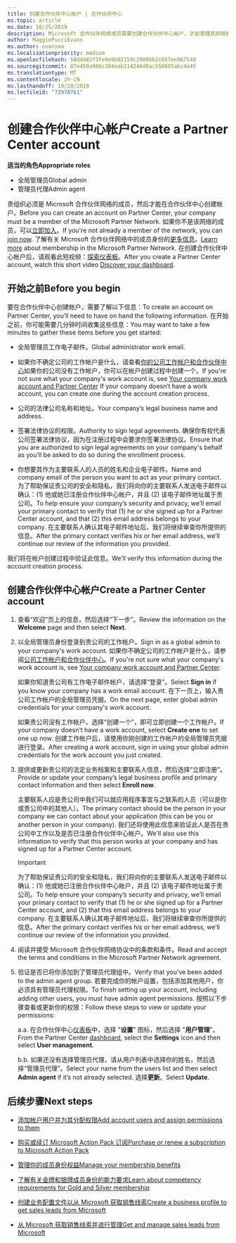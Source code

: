 ```yaml
---
title: 创建合作伙伴中心帐户 | 合作伙伴中心
ms.topic: article
ms.date: 10/25/2019
description: Microsoft 合作伙伴网络成员需要创建合作伙伴中心帐户，才能管理其网络权益和能力，以及创建业务档案。
author: MaggiePucciEvans
ms.author: evansma
ms.localizationpriority: medium
ms.openlocfilehash: 58dd482f3fe9e9b02159c2900bb2c857ee967540
ms.sourcegitcommit: 07e459a906c384eab114246d0ac550605abc4a45
ms.translationtype: MT
ms.contentlocale: zh-CN
ms.lasthandoff: 10/28/2019
ms.locfileid: "72978761"
---
```

# <a name="create-a-partner-center-account"></a><span data-ttu-id="4c536-103">创建合作伙伴中心帐户</span><span class="sxs-lookup"><span data-stu-id="4c536-103">Create a Partner Center account</span></span>

<span data-ttu-id="4c536-104">**适当的角色**</span><span class="sxs-lookup"><span data-stu-id="4c536-104">**Appropriate roles**</span></span>

- <span data-ttu-id="4c536-105">全局管理员</span><span class="sxs-lookup"><span data-stu-id="4c536-105">Global admin</span></span>
- <span data-ttu-id="4c536-106">管理员代理</span><span class="sxs-lookup"><span data-stu-id="4c536-106">Admin agent</span></span>

<span data-ttu-id="4c536-107">贵组织必须是 Microsoft 合作伙伴网络的成员，然后才能在合作伙伴中心创建帐户。</span><span class="sxs-lookup"><span data-stu-id="4c536-107">Before you can create an account on Partner Center, your company must be a member of the Microsoft Partner Network.</span></span> <span data-ttu-id="4c536-108">如果你不是该网络的成员，可以[立即加入](https://partners.microsoft.com/PartnerProgram/simplifiedenrollment.aspx)。</span><span class="sxs-lookup"><span data-stu-id="4c536-108">If you're not already a member of the network, you can [join now](https://partners.microsoft.com/PartnerProgram/simplifiedenrollment.aspx).</span></span>  <span data-ttu-id="4c536-109">了解有关 Microsoft 合作伙伴网络中的成员身份的[更多信息](https://partner.microsoft.com/membership)。</span><span class="sxs-lookup"><span data-stu-id="4c536-109">[Learn more](https://partner.microsoft.com/membership) about membership in the Microsoft Partner Network.</span></span> <span data-ttu-id="4c536-110">在创建合作伙伴中心帐户后，请观看此短视频：[探索仪表板](https://vimeo.com/290338211)。</span><span class="sxs-lookup"><span data-stu-id="4c536-110">After you create a Partner Center account, watch this short video [Discover your dashboard](https://vimeo.com/290338211).</span></span>

## <a name="before-you-begin"></a><span data-ttu-id="4c536-111">开始之前</span><span class="sxs-lookup"><span data-stu-id="4c536-111">Before you begin</span></span>

<span data-ttu-id="4c536-112">要在合作伙伴中心创建帐户，需要了解以下信息：</span><span class="sxs-lookup"><span data-stu-id="4c536-112">To create an account on Partner Center, you’ll need to have on hand the following information.</span></span> <span data-ttu-id="4c536-113">在开始之前，你可能需要几分钟时间收集这些信息：</span><span class="sxs-lookup"><span data-stu-id="4c536-113">You may want to take a few minutes to gather these items before you get started:</span></span>

-   <span data-ttu-id="4c536-114">全局管理员工作电子邮件。</span><span class="sxs-lookup"><span data-stu-id="4c536-114">Global administrator work email.</span></span>

-   <span data-ttu-id="4c536-115">如果你不确定公司的工作帐户是什么，请查看[你的公司工作帐户和合作伙伴中心](azure-active-directory-tenants-and-partner-center.md)如果你的公司没有工作帐户，你可以在帐户创建过程中创建一个。</span><span class="sxs-lookup"><span data-stu-id="4c536-115">If you're not sure what your company's work account is, see [Your company work account and Partner Center](azure-active-directory-tenants-and-partner-center.md) If your company doesn’t have a work account, you can create one during the account creation process.</span></span> 

-   <span data-ttu-id="4c536-116">公司的法律公司名称和地址。</span><span class="sxs-lookup"><span data-stu-id="4c536-116">Your company’s legal business name and address.</span></span>  

-   <span data-ttu-id="4c536-117">签署法律协议的权限。</span><span class="sxs-lookup"><span data-stu-id="4c536-117">Authority to sign legal agreements.</span></span> <span data-ttu-id="4c536-118">确保你有权代表公司签署法律协议，因为在注册过程中会要求你签署法律协议。</span><span class="sxs-lookup"><span data-stu-id="4c536-118">Ensure that you are authorized to sign legal agreements on your company's behalf as you’ll be asked to do so during the enrollment process.</span></span>

-   <span data-ttu-id="4c536-119">你想要其作为主要联系人的人员的姓名和企业电子邮件。</span><span class="sxs-lookup"><span data-stu-id="4c536-119">Name and company email of the person you want to act as your primary contact.</span></span> <span data-ttu-id="4c536-120">为了帮助保证贵公司的安全和隐私，我们将向你的主要联系人发送电子邮件以确认：(1) 他或她已注册合作伙伴中心帐户，并且 (2) 该电子邮件地址属于贵公司。</span><span class="sxs-lookup"><span data-stu-id="4c536-120">To help ensure your company’s security and privacy, we’ll email your primary contact to verify that (1) he or she signed up for a Partner Center account, and that (2) this email address belongs to your company.</span></span> <span data-ttu-id="4c536-121">在主要联系人确认其电子邮件地址后，我们将继续审查你所提供的信息。</span><span class="sxs-lookup"><span data-stu-id="4c536-121">After the primary contact verifies his or her email address, we’ll continue our review of the information you provided.</span></span>

<span data-ttu-id="4c536-122">我们将在帐户创建过程中验证此信息。</span><span class="sxs-lookup"><span data-stu-id="4c536-122">We’ll verify this information during the account creation process.</span></span> 
 
## <a name="create-a-partner-center-account"></a><span data-ttu-id="4c536-123">创建合作伙伴中心帐户</span><span class="sxs-lookup"><span data-stu-id="4c536-123">Create a Partner Center account</span></span>

1.  <span data-ttu-id="4c536-124">查看“欢迎”页上的信息，然后选择“下一步”。</span><span class="sxs-lookup"><span data-stu-id="4c536-124">Review the information on the **Welcome** page and then select **Next**.</span></span>

2.  <span data-ttu-id="4c536-125">以全局管理员身份登录到贵公司的工作帐户。</span><span class="sxs-lookup"><span data-stu-id="4c536-125">Sign in as a global admin to your company's work account.</span></span> <span data-ttu-id="4c536-126">如果你不确定公司的工作帐户是什么，请参阅[公司工作帐户和合作伙伴中心](azure-active-directory-tenants-and-partner-center.md)。</span><span class="sxs-lookup"><span data-stu-id="4c536-126">If you're not sure what your company's work account   is, see [Your company work account and Partner Center](azure-active-directory-tenants-and-partner-center.md).</span></span>

    <span data-ttu-id="4c536-127">如果你知道贵公司有工作电子邮件帐户，请选择“登录”。</span><span class="sxs-lookup"><span data-stu-id="4c536-127">Select **Sign in** if you know your company has a work email account.</span></span> <span data-ttu-id="4c536-128">在下一页上，输入贵公司工作帐户的全局管理员凭据。</span><span class="sxs-lookup"><span data-stu-id="4c536-128">On the next page, enter global admin credentials for your company's work account.</span></span> 

    <span data-ttu-id="4c536-129">如果贵公司没有工作帐户，选择“创建一个”，即可立即创建一个工作帐户。</span><span class="sxs-lookup"><span data-stu-id="4c536-129">If your company doesn’t have a work account, select **Create one** to set one up now.</span></span> <span data-ttu-id="4c536-130">创建工作帐户后，请使用你刚创建的工作帐户的全局管理员凭据进行登录。</span><span class="sxs-lookup"><span data-stu-id="4c536-130">After creating a work account, sign in using your global admin credentials for the work account you just created.</span></span>

3.  <span data-ttu-id="4c536-131">提供或更新贵公司的法定业务档案和主要联系人信息，然后选择“立即注册”。</span><span class="sxs-lookup"><span data-stu-id="4c536-131">Provide or update your company’s legal business profile and primary contact information and then select **Enroll now**.</span></span> 

    <span data-ttu-id="4c536-132">主要联系人应是贵公司中我们可以就应用程序事宜与之联系的人员（可以是你或贵公司中的其他人）。</span><span class="sxs-lookup"><span data-stu-id="4c536-132">The primary contact should be the person in your company we can contact about your application (this can be you or another person in your company).</span></span> <span data-ttu-id="4c536-133">我们还将使用此信息来验证此人是否在贵公司中工作以及是否已注册合作伙伴中心帐户。</span><span class="sxs-lookup"><span data-stu-id="4c536-133">We'll also use this information to verify that this person works at your company and has signed up for a Partner Center account.</span></span>

    > [!IMPORTANT]  
    > <span data-ttu-id="4c536-134">为了帮助保证贵公司的安全和隐私，我们将向你的主要联系人发送电子邮件以确认：(1) 他或她已注册合作伙伴中心帐户，并且 (2) 该电子邮件地址属于贵公司。</span><span class="sxs-lookup"><span data-stu-id="4c536-134">To help ensure your company’s security and privacy, we’ll email your primary contact to verify that (1) he or she signed up for a Partner Center account, and (2) that this email address belongs to your company.</span></span> <span data-ttu-id="4c536-135">在主要联系人确认其电子邮件地址后，我们将继续审查你所提供的信息。</span><span class="sxs-lookup"><span data-stu-id="4c536-135">After the primary contact verifies his or her email address, we’ll continue our review of the information you provided.</span></span>

4.  <span data-ttu-id="4c536-136">阅读并接受 Microsoft 合作伙伴网络协议中的条款和条件。</span><span class="sxs-lookup"><span data-stu-id="4c536-136">Read and accept the terms and conditions in the Microsoft Partner Network agreement.</span></span> 

5.  <span data-ttu-id="4c536-137">验证是否已将你添加到了管理员代理组中。</span><span class="sxs-lookup"><span data-stu-id="4c536-137">Verify that you’ve been added to the admin agent group.</span></span> <span data-ttu-id="4c536-138">若要完成你的帐户设置，包括添加其他用户，你必须具有管理员代理权限。</span><span class="sxs-lookup"><span data-stu-id="4c536-138">To finish setting up your account, including adding other users, you must have admin agent permissions.</span></span> <span data-ttu-id="4c536-139">按照以下步骤查看或更新你的权限：</span><span class="sxs-lookup"><span data-stu-id="4c536-139">Follow these steps to view or update your permissions:</span></span>

    <span data-ttu-id="4c536-140">a.</span><span class="sxs-lookup"><span data-stu-id="4c536-140">a.</span></span> <span data-ttu-id="4c536-141">在合作伙伴中心[仪表板](https://partner.microsoft.com/en-us/dashboard/home**)中，选择 "**设置**" 图标，然后选择 "**用户管理**"。</span><span class="sxs-lookup"><span data-stu-id="4c536-141">From the Partner Center [dashboard](https://partner.microsoft.com/en-us/dashboard/home**), select the **Settings** icon and then select **User management**.</span></span>  

    <span data-ttu-id="4c536-142">b.</span><span class="sxs-lookup"><span data-stu-id="4c536-142">b.</span></span> <span data-ttu-id="4c536-143">如果还没有选择管理员代理，请从用户列表中选择你的姓名，然后选择“管理员代理”。</span><span class="sxs-lookup"><span data-stu-id="4c536-143">Select your name from the users list and then select **Admin agent** if it’s not already selected.</span></span> <span data-ttu-id="4c536-144">选择**更新**。</span><span class="sxs-lookup"><span data-stu-id="4c536-144">Select **Update**.</span></span>  

## <a name="next-steps"></a><span data-ttu-id="4c536-145">后续步骤</span><span class="sxs-lookup"><span data-stu-id="4c536-145">Next steps</span></span>

-   [<span data-ttu-id="4c536-146">添加帐户用户并为其分配权限</span><span class="sxs-lookup"><span data-stu-id="4c536-146">Add account users and assign permissions to them</span></span>](create-user-accounts-and-set-permissions.md)

-   [<span data-ttu-id="4c536-147">购买或续订 Microsoft Action Pack 订阅</span><span class="sxs-lookup"><span data-stu-id="4c536-147">Purchase or renew a subscription to Microsoft Action Pack</span></span>](mpn-get-action-pack.md)

-   [<span data-ttu-id="4c536-148">管理你的成员身份权益</span><span class="sxs-lookup"><span data-stu-id="4c536-148">Manage your membership benefits</span></span>](manage-your-partner-network-benefits.md)

-   [<span data-ttu-id="4c536-149">了解有关金牌和银牌成员身份的能力要求</span><span class="sxs-lookup"><span data-stu-id="4c536-149">Learn about competency requirements for Gold and Silver membership</span></span>](https://partner.microsoft.com/membership/competencies)

-   [<span data-ttu-id="4c536-150">创建业务配置文件以从 Microsoft 获取销售线索</span><span class="sxs-lookup"><span data-stu-id="4c536-150">Create a business profile to get sales leads from Microsoft</span></span>](create-a-marketing-profile.md)

-   [<span data-ttu-id="4c536-151">从 Microsoft 获取销售线索并进行管理</span><span class="sxs-lookup"><span data-stu-id="4c536-151">Get and manage sales leads from Microsoft</span></span>](responding-to-referrals.md)